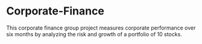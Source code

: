 # Corporate-Finance
This corporate finance group project measures corporate performance over six months by analyzing the risk and growth of a portfolio of 10 stocks. 
